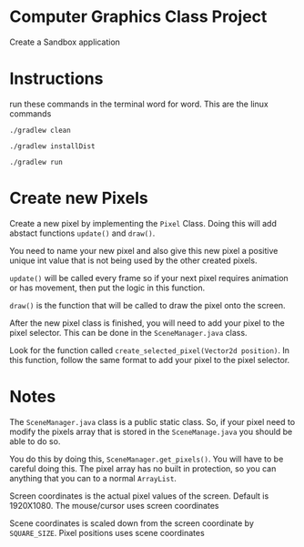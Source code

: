 # Computer Graphics Class Project

Create a Sandbox application

# Instructions

run these commands in the terminal word for word. This are the linux commands

`./gradlew clean`

`./gradlew installDist`

`./gradlew run`

# Create new Pixels

Create a new pixel by implementing the `Pixel` Class. Doing this will add abstact functions `update()` and `draw()`.

You need to name your new pixel and also give this new pixel a positive unique int value that is not being used by the other created pixels.

`update()` will be called every frame so if your next pixel requires animation or has movement, then put the logic in this function.

`draw()` is the function that will be called to draw the pixel onto the screen.

After the new pixel class is finished, you will need to add your pixel to the pixel selector. This can be done in the `SceneManager.java` class.

Look for the function called `create_selected_pixel(Vector2d position)`. In this function, follow the same format to add your pixel to the pixel selector.

# Notes

The `SceneManager.java` class is a public static class. So, if your pixel need to modify the pixels array that is stored in the `SceneManage.java` you should be able to do so.

You do this by doing this, `SceneManager.get_pixels()`. You will have to be careful doing this. The pixel array has no built in protection, so you can anything that you can to a normal `ArrayList`.

Screen coordinates is the actual pixel values of the screen. Default is 1920X1080. The mouse/cursor uses screen coordinates

Scene coordinates is scaled down from the screen coordinate by `SQUARE_SIZE`. Pixel positions uses scene coordinates